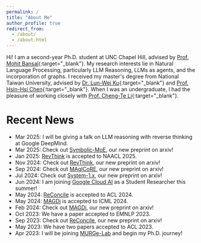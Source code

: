 ```yaml
---
permalink: /
title: "About Me"
author_profile: true
redirect_from: 
  - /about/
  - /about.html
---
```


Hi! I am a second-year Ph.D. student at UNC Chapel Hill, advised by [Prof. Mohit Bansal](https://www.cs.unc.edu/~mbansal/){:target="\_blank"}. My research interests lie in Natural Language Processing, particularly LLM Reasoning, LLMs as agents, and the incorporation of graphs. I received my master's degree from National Taiwan University, advised by [Dr. Lun-Wei Ku](https://www.iis.sinica.edu.tw/pages/lwku/index_zh.html){:target="\_blank"} and [Prof. Hsin-Hsi Chen](http://nlg.csie.ntu.edu.tw/advisor.php){:target="\_blank"}. When I was an undergraduate, I had the pleasure of working closely with [Prof. Cheng-Te Li](https://sites.google.com/view/chengteli/){:target="\_blank"}. 

# Recent News
- Mar 2025: I will be giving a talk on LLM reasoning with reverse thinking at Google DeepMind.
- Mar 2025: Check out [Symbolic-MoE](https://arxiv.org/abs/2503.05641), our new preprint on arxiv!
- Jan 2025: [RevThink](https://arxiv.org/abs/2411.19865) is accepted to NAACL 2025.
- Nov 2024: Check out [RevThink](https://arxiv.org/abs/2411.19865), our new preprint on arxiv!
- Sep 2024: Check out [MAgICoRE](https://arxiv.org/abs/2409.12147), our new preprint on arxiv!
- Jul 2024: Check out [System-1.x](https://arxiv.org/abs/2407.14414), our new preprint on arxiv!
- Jun 2024: I am joining [Google Cloud AI](https://research.google/teams/cloud-ai/) as a Student Researcher this summer!
- May 2024: [ReConcile](https://arxiv.org/pdf/2309.13007) is accepted to ACL 2024.
- May 2024: [MAGDi](https://arxiv.org/abs/2402.01620) is accepted to ICML 2024.
- Feb 2024:	Check out [MAGDi](https://arxiv.org/abs/2402.01620), our new preprint on arxiv!
- Oct 2023:	We have a paper accepted to EMNLP 2023.
- Sep 2023: Check out [ReConcile](https://arxiv.org/pdf/2309.13007), our new preprint on arxiv!
- May 2023:	We have two papers accepted to ACL 2023.
- Apr 2023:	I will be joining [MURGe-Lab](https://murgelab.cs.unc.edu/) and begin my Ph.D. journey!
